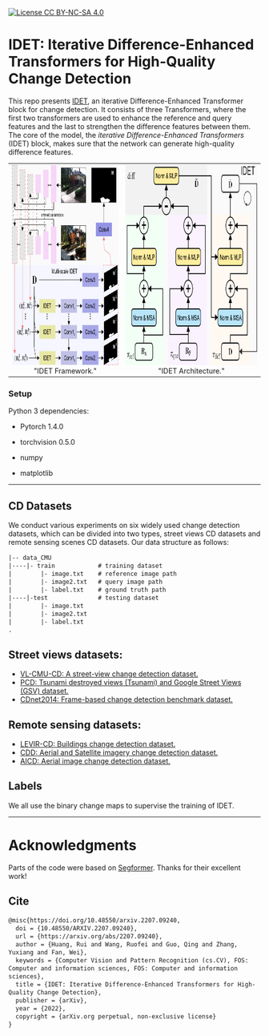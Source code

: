 [![License CC BY-NC-SA 4.0](https://img.shields.io/badge/license-CC4.0-blue.svg)](https://raw.githubusercontent.com/nvlabs/SPADE/master/LICENSE.md)

# IDET: Iterative Difference-Enhanced Transformers for High-Quality Change Detection
This repo presents [IDET](https://arxiv.org/pdf/2207.09240), an iterative Difference-Enhanced Transformer block for change detection. 
It consists of three Transformers, where the first two transformers are used to enhance the reference and query features and the last to strengthen the difference features between them. 
The core of the model, the *iterative Difference-Enhanced Transformers* (IDET) block, 
makes sure that the network can generate high-quality difference features.

<table frame=void>	
	<tr>		   <!--<tr>一行的内容<\tr>，<td>一个格子的内容<\td>-->
    <td><center><img src="img/framework.png"		
                     alt="IDET framework"
                     height="400px"/>
        <br>"IDET Framework."
        </center></td>	
    <td><center><img src="img/IDET.png"
                     alt="IDET architecture"
                     height="400px"/><br>"IDET Architecture."</center></td>
    </tr>
</table>




### Setup

Python 3 dependencies:

* Pytorch 1.4.0

* torchvision 0.5.0

* numpy

* matplotlib

  

---
## CD Datasets

We conduct various experiments on six widely used change detection datasets, which can be divided into two types, street views CD datasets and remote sensing scenes CD datasets. Our data structure as follows:

```
|-- data_CMU 
|----|- train            # training dataset
|        |- image.txt    # reference image path
|        |- image2.txt   # query image path
|        |- label.txt    # ground truth path
|----|-test              # testing dataset
|        |- image.txt
|        |- image2.txt
|        |- label.txt
.
```

## Street views datasets:
- [VL-CMU-CD: A street-view change detection dataset.](https://link.springer.com/article/10.1007/s10514-018-9734-5)
- [PCD:  Tsunami destroyed views (Tsunami) and Google Street Views (GSV) dataset.](http://www.vision.is.tohoku.ac.jp/files/9814/3947/4830/71-Sakurada-BMVC15.pdf) 
- [CDnet2014: Frame-based change detection benchmark dataset.](http://changedetection.net/)

## Remote sensing datasets:
- [LEVIR-CD: Buildings change detection dataset.](https://www.mdpi.com/2072-4292/12/10/1662)
- [CDD:  Aerial and Satellite imagery change detection dataset.](https://ieeexplore.ieee.org/document/8444434) 
- [AICD: Aerial image change detection dataset.](https://hal.archives-ouvertes.fr/hal-00667237/document)

## Labels

We all use the binary change maps to supervise the training of IDET. 

---
# Acknowledgments

Parts of the code were based on [Segformer](https://github.com/NVlabs/SegFormer). Thanks for their excellent work!

## Cite


```
@misc{https://doi.org/10.48550/arxiv.2207.09240,
  doi = {10.48550/ARXIV.2207.09240},
  url = {https://arxiv.org/abs/2207.09240},
  author = {Huang, Rui and Wang, Ruofei and Guo, Qing and Zhang, Yuxiang and Fan, Wei},
  keywords = {Computer Vision and Pattern Recognition (cs.CV), FOS: Computer and information sciences, FOS: Computer and information sciences},
  title = {IDET: Iterative Difference-Enhanced Transformers for High-Quality Change Detection},
  publisher = {arXiv},
  year = {2022},
  copyright = {arXiv.org perpetual, non-exclusive license}
}
```